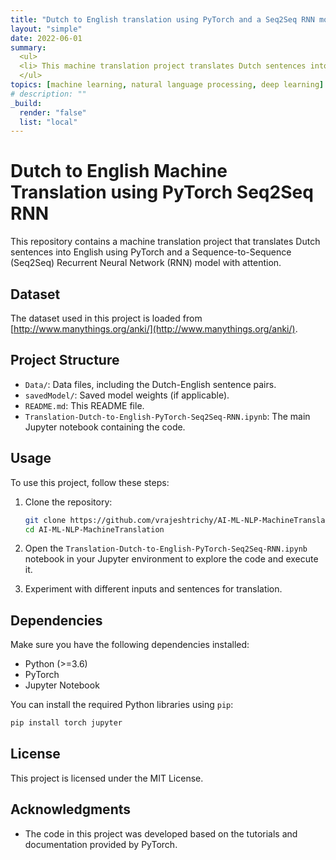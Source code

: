 ```yaml
---
title: "Dutch to English translation using PyTorch and a Seq2Seq RNN model with attention"
layout: "simple"
date: 2022-06-01
summary: 
  <ul>
  <li> This machine translation project translates Dutch sentences into English using PyTorch and a Sequence-to-Sequence (Seq2Seq) Recurrent Neural Network (RNN) model with attention. </li>
  </ul>
topics: [machine learning, natural language processing, deep learning]
# description: ""
_build:
  render: "false"
  list: "local"
---
```


# Dutch to English Machine Translation using PyTorch Seq2Seq RNN

This repository contains a machine translation project that translates Dutch sentences into English using PyTorch and a Sequence-to-Sequence (Seq2Seq) Recurrent Neural Network (RNN) model with attention.

## Dataset

The dataset used in this project is loaded from [http://www.manythings.org/anki/](http://www.manythings.org/anki/).

## Project Structure

- `Data/`: Data files, including the Dutch-English sentence pairs.
- `savedModel/`: Saved model weights (if applicable).
- `README.md`: This README file.
- `Translation-Dutch-to-English-PyTorch-Seq2Seq-RNN.ipynb`: The main Jupyter notebook containing the code.

## Usage

To use this project, follow these steps:

1. Clone the repository:

   ```bash
   git clone https://github.com/vrajeshtrichy/AI-ML-NLP-MachineTranslation.git
   cd AI-ML-NLP-MachineTranslation
   ```

2. Open the `Translation-Dutch-to-English-PyTorch-Seq2Seq-RNN.ipynb` notebook in your Jupyter environment to explore the code and execute it.

3. Experiment with different inputs and sentences for translation.

## Dependencies

Make sure you have the following dependencies installed:

- Python (>=3.6)
- PyTorch
- Jupyter Notebook

You can install the required Python libraries using `pip`:

```bash
pip install torch jupyter
```

## License

This project is licensed under the MIT License.

## Acknowledgments

- The code in this project was developed based on the tutorials and documentation provided by PyTorch.